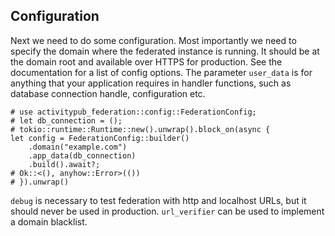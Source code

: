 ## Configuration

Next we need to do some configuration. Most importantly we need to specify the domain where the federated instance is running. It should be at the domain root and available over HTTPS for production. See the documentation for a list of config options. The parameter `user_data` is for anything that your application requires in handler functions, such as database connection handle, configuration etc.

```
# use activitypub_federation::config::FederationConfig;
# let db_connection = ();
# tokio::runtime::Runtime::new().unwrap().block_on(async {
let config = FederationConfig::builder()
    .domain("example.com")
    .app_data(db_connection)
    .build().await?;
# Ok::<(), anyhow::Error>(())
# }).unwrap()
```

`debug` is necessary to test federation with http and localhost URLs, but it should never be used in production. `url_verifier` can be used to implement a domain blacklist.
